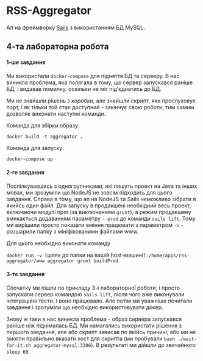 # RSS-Aggregator

Ап на фреймворку [Sails](http://sailsjs.org) з використанням БД MySQL.

## 4-та лабораторна робота

#### 1-ше завдання

Ми використали `docker-compose` для підняття БД та серверу. В нас виникла проблема, яка полягала в тому, що сервер запускався раніше БД, і видавав помилку, оскільки не міг під'єднатись до БД.

Ми не знайшли рішень *з коробки*, але знайшли скрипт, яки прослуховує порт, і як тільки той стає доступний - закінчує свою роботи, тим самим дозволяє виконати наступні команди.

Команда для збірки образу:

`docker build -t aggregator .`

Команда для запуску:

`docker-compose up`

#### 2-ге завдання

Поспілкувавшись з одногрупниками, які пишуть проект на Java та інших мовах, ми зрозуміли що NodeJS не зовсім підходить для цього завдання. Справа в тому, що ап на NodeJS та Sails неможливо зібрати в якийсь один файл. Для запуску в продакшені необхідний весь проект, включаючи модулі npm (за виключенням `grunt`), а режим продакшену вмикається додаванням параметру `--prod` до команди `sails lift`.
Тому ми вирішили просто показати вміння працювати з параметром `-v` - розшарили папку з мініфікованими файлами www.

Для цього необхідно виконати команду 

`docker run -v [`шлях до папки на вашій host-машині`]:/home/apps/rss-aggregator/www aggregator grunt buildProd`

#### 3-тє завдання

Спочатку ми пішли по прикладу 3-ї лабораторної роботи, і просто запускали сервер командою `sails lift`, після чого вже виконували інтеграційні тести. І воно працювало. Але потім ми уважніше почитали завдання і зрозуміли що необхідно використовувати докер.

Знову ж таки в нас виникла проблема - образ сервера запускався раніше ніж піднімалась БД. Ми намагались використати рішення з першого завдання, але або скрипт зависав по якійсь причині, або ми не змогли правильно вказати хост для скрипта (ми пробували `bash ./wait-for-it.sh aggregator-mysql:3306`).
В результаті ми дійшли до звичайного `sleep 60`.

